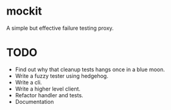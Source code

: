 # mockit

A simple but effective failure testing proxy.

# TODO

- Find out why that cleanup tests hangs once in a blue moon.
- Write a fuzzy tester using hedgehog.
- Write a cli.
- Write a higher level client.
- Refactor handler and tests.
- Documentation
